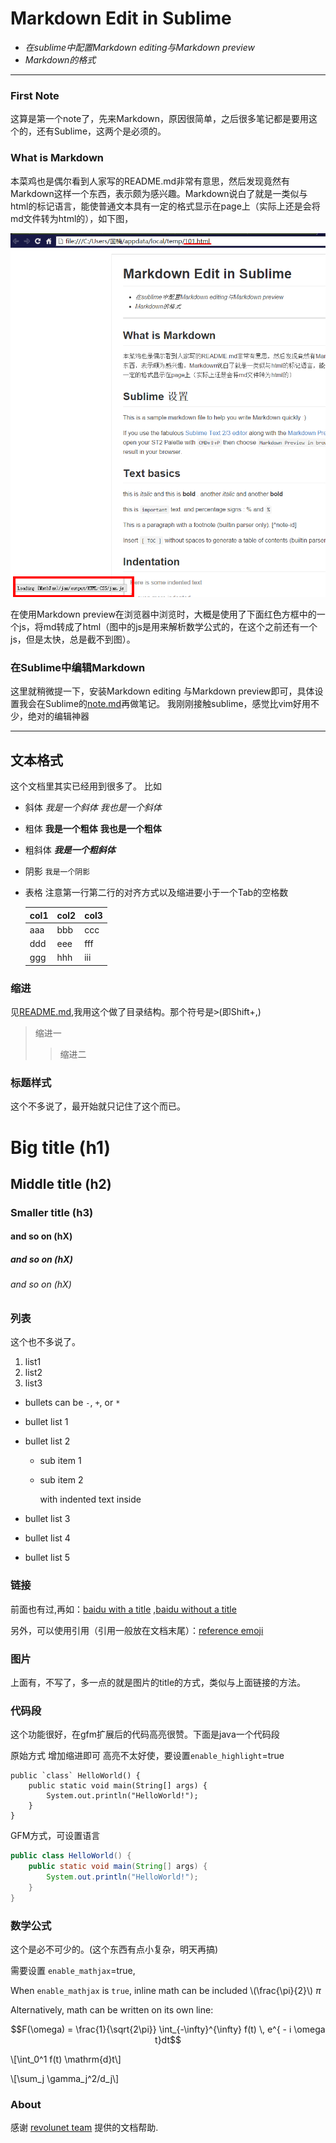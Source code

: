 Markdown Edit in Sublime
=====================
- *在sublime中配置Markdown editing与Markdown preview*
- *Markdown的格式*

---
### First Note
这算是第一个note了，先来Markdown，原因很简单，之后很多笔记都是要用这个的，还有Sublime，这两个是必须的。

### What is Markdown
本菜鸡也是偶尔看到人家写的README.md非常有意思，然后发现竟然有Markdown这样一个东西，表示颇为感兴趣。Markdown说白了就是一类似与html的标记语言，能使普通文本具有一定的格式显示在page上（实际上还是会将md文件转为html的），如下图，

![md2html](https://github.com/GrapeGun/GrapeNotes/raw/master/EditTools/MarkDown/images/md2html.png)

在使用Markdown preview在浏览器中浏览时，大概是使用了下面红色方框中的一个js，将md转成了html（图中的js是用来解析数学公式的，在这个之前还有一个js，但是太快，总是截不到图）。


### 在Sublime中编辑Markdown
这里就稍微提一下，安装Markdown editing 与Markdown preview即可，具体设置我会在Sublime的[note.md](https://github.com/GrapeGun/GrapeNotes/blob/master/EditTools/Sublime/note.md)再做笔记。
我刚刚接触sublime，感觉比vim好用不少，绝对的编辑神器

---

## 文本格式
这个文档里其实已经用到很多了。
比如 
* 斜体 *我是一个斜体* _我也是一个斜体_
* 粗体 **我是一个粗体** __我也是一个粗体__
* 粗斜体 ***我是一个粗斜体***
* 阴影 `我是一个阴影` 
* 表格 注意第一行第二行的对齐方式以及缩进要小于一个Tab的空格数             

   | col1 | col2 | col3 |
   |------|------|------|
   |aaa | bbb | ccc | 
   |ddd | eee | fff |
   |ggg | hhh | iii |



### 缩进
见[README.md](https://github.com/GrapeGun/GrapeNotes/blob/master/README.md),我用这个做了目录结构。那个符号是<kbd>></kbd>(即Shift+,)
> 缩进一
>> 缩进二

### 标题样式
这个不多说了，最开始就只记住了这个而已。
# Big title (h1)
## Middle title (h2)
### Smaller title (h3)
#### and so on (hX)
##### and so on (hX)
###### and so on (hX)

### 列表
这个也不多说了。

 1. list1
 2. list2
 3. list3

 - bullets can be `-`, `+`, or `*`
 - bullet list 1
 - bullet list 2
    - sub item 1
    - sub item 2

        with indented text inside

 - bullet list 3
 + bullet list 4
 * bullet list 5

### 链接
前面也有过,再如：[baidu with a title](http://www.baidu.com/ "title") ,[baidu without a title](http://www.baidu.com/)

另外，可以使用引用（引用一般放在文档末尾）：[reference emoji][emoji]

### 图片
上面有，不写了，多一点的就是图片的title的方式，类似与上面链接的方法。

### 代码段
这个功能很好，在gfm扩展后的代码高亮很赞。下面是java一个代码段

原始方式 增加缩进即可 高亮不太好使，要设置`enable_highlight`=true

    public `class` HelloWorld() { 
        public static void main(String[] args) {
            System.out.println("HelloWorld!");
        }
    }

GFM方式，可设置语言

```java
public class HelloWorld() {
    public static void main(String[] args) {
        System.out.println("HelloWorld!");
    }
}
```

### 数学公式
这个是必不可少的。(这个东西有点小复杂，明天再搞)

需要设置 `enable_mathjax`=true,

When `enable_mathjax` is `true`, inline math can be included \\(\frac{\pi}{2}\\) $\pi$

Alternatively, math can be written on its own line:

$$F(\omega) = \frac{1}{\sqrt{2\pi}} \int_{-\infty}^{\infty} f(t) \, e^{ - i \omega t}dt$$

\\[\int_0^1 f(t) \mathrm{d}t\\]

\\[\sum_j \gamma_j^2/d_j\\]

### About

感谢 [revolunet team][revolunet] 提供的文档帮助.

 [ref1]: http://revolunet.com
 [ref2]: http://revolunet.com "rich web apps"
 [MarkdownREF]: http://daringfireball.net/projects/markdown/basics
 [MarkdownPreview]: https://github.com/revolunet/sublimetext-markdown-preview
 [ST]: http://sublimetext.com
 [revolunet]: http://revolunet.com
 [revolunet-logo]: http://www.revolunet.com/static/parisjs8/img/logo-revolunet-carre.jpg "revolunet logo"
 [gfm]: http://github.github.com/github-flavored-markdown/
 [emoji]: http://www.emoji-cheat-sheet.com/
 [emoji with title]: http://www.emoji-cheat-sheet.com/

